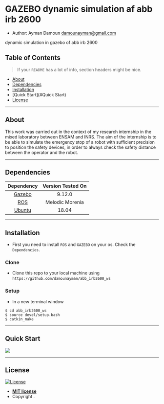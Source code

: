 # GAZEBO dynamic simulation af abb irb 2600 

* Author: Ayman Damoun <damounayman@gmail.com>

dynamic simulation in gazebo of abb irb 2600 
## Table of Contents

> If your `README` has a lot of info, section headers might be nice.
- [About](#about)
- [Dependencies](#dependencies)
- [Installation](#installation)
- [Quick Start](#Quick Start)
- [License](#license)


---
## About
This work was carried out in the context of my research internship in the mixed laboratory between ENSAM and INRS.
The aim of the internship is to be able to simulate the emergency stop of a robot with sufficient precision to position the safety devices, in order to always check the safety distance between the operator and the robot.

---
## Dependencies

|             Dependency            | Version Tested On |
|:---------------------------------:|:-----------------:|
| [Gazebo](http://gazebosim.org/)   | 9.12.0            |
| [ROS](https://www.ros.org/)       | Melodic Morenia   |
| [Ubuntu](https://www.ubuntu.com/) | 18.04             |
---
## Installation

- First you need to install `ROS` and `GAZEBO` on your os. Check the `Dependencies`.

### Clone

- Clone this repo to your local machine using `https://github.com/damounayman/abb_irb2600_ws`

### Setup

- In a new terminal window 
```shell
$ cd abb_irb2600_ws
$ source devel/setup.bash
$ catkin_make
```
---
## Quick Start

![](./media/demo1.gif)

---
## License

[![License](http://img.shields.io/:license-mit-blue.svg?style=flat-square)](http://badges.mit-license.org)

- **[MIT license](http://opensource.org/licenses/mit-license.php)**
- Copyright .
